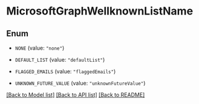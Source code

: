 # MicrosoftGraphWellknownListName

## Enum


* `NONE` (value: `"none"`)

* `DEFAULT_LIST` (value: `"defaultList"`)

* `FLAGGED_EMAILS` (value: `"flaggedEmails"`)

* `UNKNOWN_FUTURE_VALUE` (value: `"unknownFutureValue"`)


[[Back to Model list]](../README.md#documentation-for-models) [[Back to API list]](../README.md#documentation-for-api-endpoints) [[Back to README]](../README.md)


